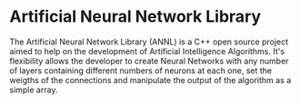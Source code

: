 # Artificial Neural Network Library
The Artificial Neural Network Library (ANNL) is a C++ open source project aimed to help on the development of Artificial Intelligence Algorithms. It's flexibility allows the developer to create Neural Networks with any number of layers containing different numbers of neurons at each one, set the weigths of the connections and manipulate the output of the algorithm as a simple array.
